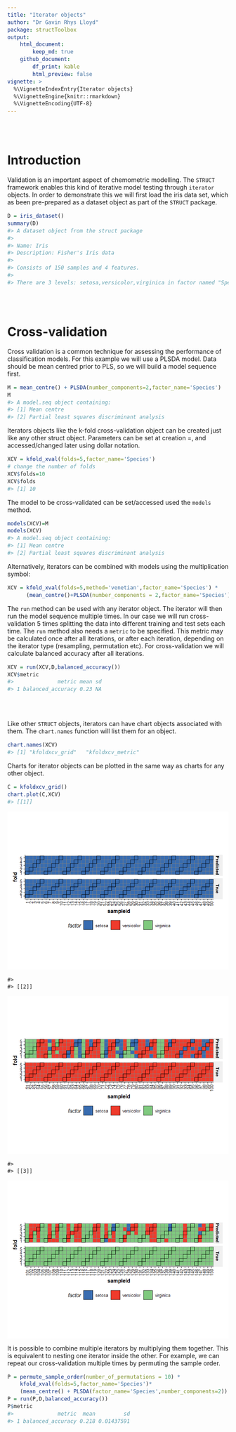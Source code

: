 ```yaml
---
title: "Iterator objects"
author: "Dr Gavin Rhys Lloyd"
package: structToolbox
output: 
    html_document:
        keep_md: true
    github_document:
        df_print: kable
        html_preview: false
vignette: >
  %\VignetteIndexEntry{Iterator objects}
  %\VignetteEngine{knitr::rmarkdown}
  %\VignetteEncoding{UTF-8}
---
```




</br></br>

# Introduction
Validation is an important aspect of chemometric modelling. The `STRUCT` framework enables this kind of iterative model testing through `iterator` objects. In order to demonstrate this we will first load the iris data set, which as been pre-prepared as a dataset object as part of the `STRUCT` package.


```r
D = iris_dataset()
summary(D)
#> A dataset object from the struct package
#> 
#> Name: Iris
#> Description: Fisher's Iris data
#> 
#> Consists of 150 samples and 4 features.
#> 
#> There are 3 levels: setosa,versicolor,virginica in factor named "Species"
```

</br></br>

# Cross-validation
Cross validation is a common technique for assessing the performance of classification models. For this example we will use a PLSDA model. Data should be mean centred prior to PLS, so we will build a model sequence first.


```r
M = mean_centre() + PLSDA(number_components=2,factor_name='Species')
M
#> A model.seq object containing:
#> [1] Mean centre
#> [2] Partial least squares discriminant analysis
```

Iterators objects like the k-fold cross-validation object can be created just like any other struct object. Parameters can be set at creation =, and accessed/changed later using dollar notation.


```r
XCV = kfold_xval(folds=5,factor_name='Species')
# change the number of folds
XCV$folds=10
XCV$folds
#> [1] 10
```

The model to be cross-validated can be set/accessed used the `models` method.


```r
models(XCV)=M
models(XCV)
#> A model.seq object containing:
#> [1] Mean centre
#> [2] Partial least squares discriminant analysis
```

Alternatively,  iterators can be combined with models using the multiplication symbol:

```r
XCV = kfold_xval(folds=5,method='venetian',factor_name='Species') * 
      (mean_centre()+PLSDA(number_components = 2,factor_name='Species'))
```

The `run` method can be used with any iterator object. The iterator will then run the model sequence multiple times. In our case we will run cross-validation 5 times splitting the data into different training and test sets each time. The `run` method also needs a `metric` to be specified. This metric may be calculated once after all iterations, or after each iteration, depending on the iterator type (resampling, permutation etc). For cross-validation we will calculate balanced accuracy after all iterations.


```r
XCV = run(XCV,D,balanced_accuracy())
XCV$metric
#>              metric mean sd
#> 1 balanced_accuracy 0.23 NA
```

</br></br>

Like other `STRUCT` objects, iterators can have chart objects associated with them. The `chart.names` function will list them for an object.


```r
chart.names(XCV)
#> [1] "kfoldxcv_grid"   "kfoldxcv_metric"
```

Charts for iterator objects can be plotted in the same way as charts for any other object.


```r
C = kfoldxcv_grid()
chart.plot(C,XCV)
#> [[1]]
```

<img src="iterator_example_files/figure-html/unnamed-chunk-8-1.png" style="display: block; margin: auto;" />

```
#> 
#> [[2]]
```

<img src="iterator_example_files/figure-html/unnamed-chunk-8-2.png" style="display: block; margin: auto;" />

```
#> 
#> [[3]]
```

<img src="iterator_example_files/figure-html/unnamed-chunk-8-3.png" style="display: block; margin: auto;" />

It is possible to combine multiple iterators by multiplying them together. This is equivalent to nesting one iterator inside the other. For example, we can repeat our cross-validation multiple times by permuting the sample order.


```r
P = permute_sample_order(number_of_permutations = 10) * 
    kfold_xval(folds=5,factor_name='Species')*
    (mean_centre() + PLSDA(factor_name='Species',number_components=2))
P = run(P,D,balanced_accuracy())
P$metric
#>              metric  mean         sd
#> 1 balanced_accuracy 0.218 0.01437591
```







